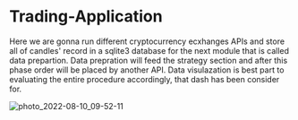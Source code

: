 # Trading-Application

Here we are gonna run different cryptocurrency ecxhanges APIs and store all of candles' record in a sqlite3 database for the next module that is called data prepartion. Data prepration will feed the strategy section and after this phase order will be placed by another API.
Data visulazation is best part to evaluating the entire procedure accordingly, that dash has been consider for.

![photo_2022-08-10_09-52-11](https://user-images.githubusercontent.com/44745220/183918752-21a9d85a-e8c1-4fd8-9d46-28afa2a8d110.jpg)
